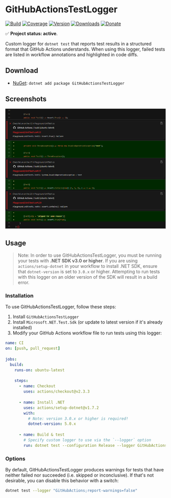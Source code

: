 # GitHubActionsTestLogger

[![Build](https://github.com/Tyrrrz/GitHubActionsTestLogger/workflows/CI/badge.svg?branch=master)](https://github.com/Tyrrrz/GitHubActionsTestLogger/actions)
[![Coverage](https://codecov.io/gh/Tyrrrz/GitHubActionsTestLogger/branch/master/graph/badge.svg)](https://codecov.io/gh/Tyrrrz/GitHubActionsTestLogger)
[![Version](https://img.shields.io/nuget/v/GitHubActionsTestLogger.svg)](https://nuget.org/packages/GitHubActionsTestLogger)
[![Downloads](https://img.shields.io/nuget/dt/GitHubActionsTestLogger.svg)](https://nuget.org/packages/GitHubActionsTestLogger)
[![Donate](https://img.shields.io/badge/donate-$$$-purple.svg)](https://tyrrrz.me/donate)

✅ **Project status: active**.

Custom logger for `dotnet test` that reports test results in a structured format that GitHub Actions understands.
When using this logger, failed tests are listed in workflow annotations and highlighted in code diffs.

## Download

- [NuGet](https://nuget.org/packages/GitHubActionsTestLogger): `dotnet add package GitHubActionsTestLogger`

## Screenshots

![diff](./.screenshots/diff.png)

## Usage

> Note: In order to use GitHubActionsTestLogger, you must be running your tests with **.NET SDK v3.0 or higher**.
If you are using `actions/setup-dotnet` in your workflow to install .NET SDK, ensure that `dotnet-version` is set to `3.0.x` or higher.
Attempting to run tests with this logger on an older version of the SDK will result in a build error.

### Installation

To use GitHubActionsTestLogger, follow these steps:

1. Install `GitHubActionsTestLogger`
2. Install `Microsoft.NET.Test.Sdk` (or update to latest version if it's already installed)
3. Modify your GitHub Actions workflow file to run tests using this logger:

```yaml
name: CI
on: [push, pull_request]

jobs:
  build:
    runs-on: ubuntu-latest

    steps:
      - name: Checkout
        uses: actions/checkout@v2.3.3

      - name: Install .NET
        uses: actions/setup-dotnet@v1.7.2
        with:
          # Note: version 3.0.x or higher is required!
          dotnet-version: 5.0.x

      - name: Build & test
        # Specify custom logger to use via the `--logger` option
        run: dotnet test --configuration Release --logger GitHubActions
```
### Options

By default, GitHubActionsTestLogger produces warnings for tests that have neither failed nor succeeded (i.e. skipped or inconclusive).
If that's not desirable, you can disable this behavior with a switch:

```sh
dotnet test --logger "GitHubActions;report-warnings=false"
```
